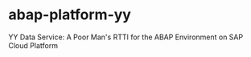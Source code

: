 # abap-platform-yy
YY Data Service: A Poor Man's RTTI for the ABAP Environment on SAP Cloud Platform
